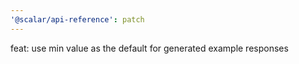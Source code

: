 ```yaml
---
'@scalar/api-reference': patch
---
```


feat: use min value as the default for generated example responses
